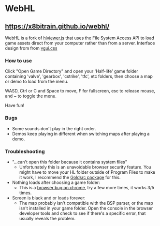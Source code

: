 # WebHL

## https://x8bitrain.github.io/webhl/

WebHL is a fork of [hlviewer.js](https://github.com/skyrim/hlviewer.js) that uses the File System Access API to load game assets direct from your computer rather than from a server.
Interface design from from [vgui.css](https://github.com/AlpyneDreams/vgui.css) 

### How to use

Click "Open Game Directory" and open your 'Half-life' game folder containing 'valve', 'gearbox', 'cstrike', 'tfc', etc folders, then choose a map or demo to load from the menu.

WASD, Ctrl or C and Space to move, F for fullscreen, esc to release mouse, and ~ to toggle the menu.

Have fun!


### Bugs

 - Some sounds don't play in the right order.
 - Demos keep playing in different when switching maps after playing a demo.

### Troubleshooting
 - "...can't open this folder because it contains system files"
   - Unfortunately this is an unavoidable browser security feature. You might have to move your HL folder outside of Program Files to make it work, I recommend the [Goldsrc package](https://forums.sourceruns.org/t/goldsrc-package-2-4/2634) for this.
 - Nothing loads after choosing a game folder:
   - This is a [browser bug on chrome](https://bugs.chromium.org/p/chromium/issues/detail?id=1176294), try a few more times, it works 3/5 times.
 - Screen is black and or loads forever:
    - The map probably isn't compatible with the BSP parser, or the map isn't installed in your game folder. Open the console in the browser developer tools and check to see if there's a specific error, that usually reveals the problem.

